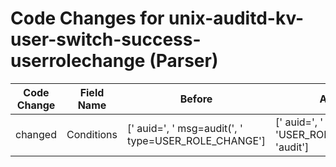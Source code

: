 # Code Changes for unix-auditd-kv-user-switch-success-userrolechange (Parser)

| Code Change | Field Name | Before | After |
|-------------|------------|--------|-------|
| changed | Conditions | [' auid=', ' msg=audit(', ' type=USER_ROLE_CHANGE'] | [' auid=', ' msg=', 'USER_ROLE_CHANGE', 'audit'] |